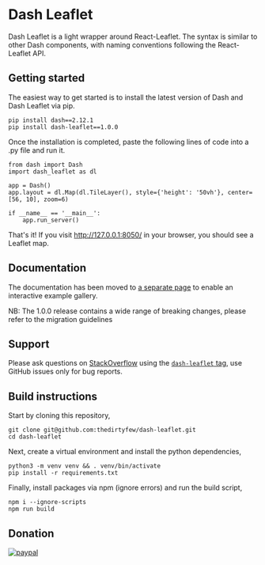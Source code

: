 # Dash Leaflet

Dash Leaflet is a light wrapper around React-Leaflet. The syntax is similar to other Dash components, with naming conventions following the React-Leaflet API.

## Getting started

The easiest way to get started is to install the latest version of Dash and Dash Leaflet via pip.

```
pip install dash==2.12.1
pip install dash-leaflet==1.0.0
```

Once the installation is completed, paste the following lines of code into a .py file and run it.

````
from dash import Dash
import dash_leaflet as dl

app = Dash()
app.layout = dl.Map(dl.TileLayer(), style={'height': '50vh'}, center=[56, 10], zoom=6)

if __name__ == '__main__':
    app.run_server()
````

That's it! If you visit http://127.0.0.1:8050/ in your browser, you should see a Leaflet map.

## Documentation

The documentation has been moved to [a separate page](https://dash-leaflet.com) to enable an interactive example gallery.

NB: The 1.0.0 release contains a wide range of breaking changes, please refer to the migration guidelines

## Support

Please ask questions on [StackOverflow](https://stackoverflow.com/) using the [`dash-leaflet` tag](https://stackoverflow.com/questions/tagged/dash-leaflet), use GitHub issues only for bug reports.

## Build instructions

Start by cloning this repository,

````
git clone git@github.com:thedirtyfew/dash-leaflet.git
cd dash-leaflet
````

Next, create a virtual environment and install the python dependencies,

````
python3 -m venv venv && . venv/bin/activate
pip install -r requirements.txt
````

Finally, install packages via npm (ignore errors) and run the build script,

````
npm i --ignore-scripts
npm run build
````

## Donation

[![paypal](https://www.paypalobjects.com/en_US/i/btn/btn_donateCC_LG.gif)](https://www.paypal.com/cgi-bin/webscr?cmd=_donations&business=Z9RXT5HVPK3B8&currency_code=DKK&source=url)


